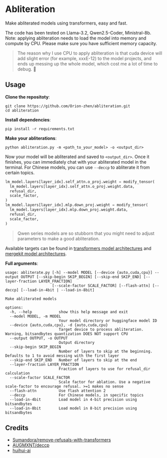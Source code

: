 # Abliteration

Make abliterated models using transformers, easy and fast.

The code has been tested on Llama-3.2, Qwen2.5-Coder, Ministral-8b. Note: applying abliteration needs to load the model into memory and compute by CPU. Please make sure you have sufficient memory capacity.

> The reason why I use CPU to apply abliteration is that cuda device will add slight error (for example, xxxE-12) to the model projects, and ends up messing up the whole model, which cost me a lot of time to debug. 💢

## Usage

**Clone the repositoty**:

```shell
git clone https://github.com/Orion-zhen/abliteration.git
cd abliteration
```

**Install dependencies**:

```shell
pip install -r requirements.txt
```

**Make your abliterations**:

```shell
python abliteration.py -m <path_to_your_model> -o <output_dir>
```

Now your model will be abliterated and saved to `<output_dir>`. Once it finishes, you can immediately chat with your abliterated model in the terminal. For Chinese models, you can use `--deccp` to abliterate it from certain topics.

```python
lm_model.layers[layer_idx].self_attn.o_proj.weight = modify_tensor(
  lm_model.layers[layer_idx].self_attn.o_proj.weight.data,
  refusal_dir,
  scale_factor,
)
lm_model.layers[layer_idx].mlp.down_proj.weight = modify_tensor(
  lm_model.layers[layer_idx].mlp.down_proj.weight.data,
  refusal_dir,
  scale_factor,
)
```

> Qwen series models are so stubborn that you might need to adjust parameters to make a good abliteration.

Available targets can be found in [transformers model architectures](https://github.com/huggingface/transformers/tree/main/src/transformers/models) and [mergekit model architectures](https://github.com/arcee-ai/mergekit/tree/main/mergekit/_data/architectures).

**Full arguments**:

```shell
usage: abliterate.py [-h] --model MODEL [--device {auto,cuda,cpu}] --output OUTPUT [--skip-begin SKIP_BEGIN] [--skip-end SKIP_END] [--layer-fraction LAYER_FRACTION]
                     [--scale-factor SCALE_FACTOR] [--flash-attn] [--deccp] [--load-in-4bit | --load-in-8bit]

Make abliterated models

options:
  -h, --help            show this help message and exit
  --model MODEL, -m MODEL
                        Your model directory or huggingface model ID
  --device {auto,cuda,cpu}, -d {auto,cuda,cpu}
                        Target device to process abliteration. Warning, bitsandbytes quantization DOES NOT support CPU
  --output OUTPUT, -o OUTPUT
                        Output directory
  --skip-begin SKIP_BEGIN
                        Number of layers to skip at the beginning. Defaults to 1 to avoid messing with the first layer
  --skip-end SKIP_END   Number of layers to skip at the end
  --layer-fraction LAYER_FRACTION
                        Fraction of layers to use for refusal_dir calculation
  --scale-factor SCALE_FACTOR
                        Scale factor for ablation. Use a negative scale-factor to encourage refusal. >=1 makes no sense
  --flash-attn          Use flash attention 2
  --deccp               For Chinese models, in specific topics
  --load-in-4bit        Load model in 4-bit precision using bitsandbytes
  --load-in-8bit        Load model in 8-bit precision using bitsandbytes
```

## Credits

- [Sumandora/remove-refusals-with-transformers](https://github.com/Sumandora/remove-refusals-with-transformers)
- [AUGMXNT/deccp](https://github.com/AUGMXNT/deccp)
- [huihui-ai](https://huggingface.co/huihui-ai)
